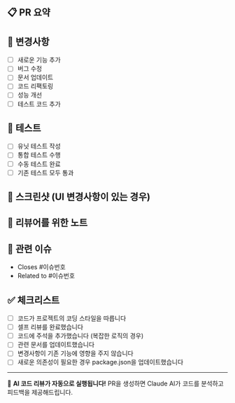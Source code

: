 ## 📋 PR 요약
<!-- 이 PR에서 무엇을 변경했는지 간단히 설명해주세요 -->

## 🔄 변경사항
<!-- 변경된 내용을 체크리스트로 작성해주세요 -->
- [ ] 새로운 기능 추가
- [ ] 버그 수정
- [ ] 문서 업데이트
- [ ] 코드 리팩토링
- [ ] 성능 개선
- [ ] 테스트 코드 추가

## 🧪 테스트
<!-- 어떻게 테스트했는지 설명해주세요 -->
- [ ] 유닛 테스트 작성
- [ ] 통합 테스트 수행
- [ ] 수동 테스트 완료
- [ ] 기존 테스트 모두 통과

## 📸 스크린샷 (UI 변경사항이 있는 경우)
<!-- UI 변경사항이 있다면 스크린샷을 첨부해주세요 -->

## 📝 리뷰어를 위한 노트
<!-- 리뷰어가 특별히 확인해야 할 부분이 있다면 작성해주세요 -->

## 🔗 관련 이슈
<!-- 관련된 이슈가 있다면 링크해주세요 -->
- Closes #이슈번호
- Related to #이슈번호

## ✅ 체크리스트
- [ ] 코드가 프로젝트의 코딩 스타일을 따릅니다
- [ ] 셀프 리뷰를 완료했습니다
- [ ] 코드에 주석을 추가했습니다 (복잡한 로직의 경우)
- [ ] 관련 문서를 업데이트했습니다
- [ ] 변경사항이 기존 기능에 영향을 주지 않습니다
- [ ] 새로운 의존성이 필요한 경우 package.json을 업데이트했습니다

---
🤖 **AI 코드 리뷰가 자동으로 실행됩니다!** PR을 생성하면 Claude AI가 코드를 분석하고 피드백을 제공해드립니다.